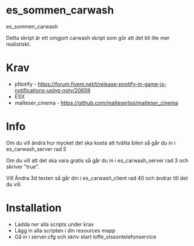 # es_sommen_carwash
es_sommen_carwash

Detta skript är ett omgjort carwash skript som gör att det bli lite mer realistiskt.

# Krav

* pNotify - https://forum.fivem.net/t/release-pnotify-in-game-js-notifications-using-noty/20659
* ESX
* malteser_cinema - https://github.com/malteserboi/malteser_cinema

# Info

Om du vill ändra hur mycket det ska kosta att tvätta bilen så går du in i es_carwash_server rad 5

Om du vill att det ska vara gratis så går du in i es_carwash_server rad 3 och skriver "true".

Vill Ändra 3d texten så går din i es_carwash_client rad 40 och ändrar till det du vill.


# Installation

* Ladda ner alla scripts under krav
* Lägg in alla scripten i din resources mapp
* Gå in i server.cfg och skriv start loffe_olssontelefonservice


